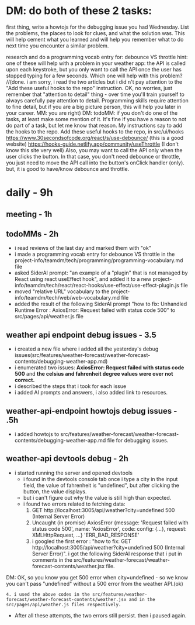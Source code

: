 
# DM: do both of these 2 tasks:

first thing, write a howtojs for the debugging issue you had Wednesday. List the problems, the places to look for clues, and what the solution was. This will help cement what you learned and will help you remember what to do next time you encounter a similar problem.

research and do a programming vocab entry for:
debounce VS throttle
hint: one of these will help with a problem in your weather app: the API is called upon each keystroke, but you only want to call the API once the user has stopped typing for a few seconds. Which one will help with this problem?
//(done. i am sorry, i read the two articles but i did n't pay attention to the "Add these useful hooks to the repo" instruction. OK, no worries, just remember that "attention to detail" thing - over time you'll train yourself to always carefully pay attention to detail. Programming skills require attention to fine detail, but if you are a big picture person, this will help you later in your career. MM: you are right) DM: todoMM: if you don't do one of the tasks, at least make some mention of it. It's fine if you have a reason to not do part of a task, but let me know that reason. My instructions say to add the hooks to the repo.
Add these useful hooks to the repo, in src/ui/hooks
https://www.30secondsofcode.org/react/s/use-debounce/ (this is a good website)
https://hooks-guide.netlify.app/community/useThrottle (I don't know this site very well)
Also, you may want to call the API only when the user clicks the button. In that case, you don't need debounce or throttle, you just need to move the API call into the button's onClick handler (only). but, it is good to have/know debounce and throttle.

# daily - 9h

## meeting - 1h

## todoMMs - 2h
* i read reviews of the last day and marked them with "ok"
* i made a programming vocab entry for debounce VS throttle in the project-info/teamdm/tech/programming/programming-vocabulary.md file
* asked SiderAI prompt: "an example of a "plugin" that is not managed by React using react useEffect hook", and added it to a new project-info/teamdm/tech/react/react-hooks/use-effect/use-effect-plugin.js file 
* moved "relative URL" vocabulary to the project-info/teamdm/tech/web/web-vocabulary.md file
* added the result of the following SiderAI prompt "how to fix: Unhandled Runtime Error : AxiosError: Request failed with status code 500" to src/pages/api/weather.js file

## weather api endpoint debug issues - 3.5
*  i created a new file where i added all the yesterday's debug issues(src/features/weather-forecast/weather-forecast-contents/debugging-weather-app.md)
*  i enumerated two issues: __AxiosError: Request failed with status code 500__ and __the celsius and fahrenheit degree values were over not correct.__
* i described the steps that i took for each issue
* i added AI prompts and answers, i also added link to resources.

##  weather-api-endpoint howtojs debug issues - .5h
* i added howtojs to src/features/weather-forecast/weather-forecast-contents/debugging-weather-app.md file for debugging issues.

## weather-api devtools debug - 2h
* i started running the server and opened devtools
  * i found in the devtools console tab once i type a city in the input field, the value of fahrenheit is "undefined", but after clicking the button, the value displays.
  * but i can't figure out why the value is still high than expected.
  * i found two errors related to fetching data:
    1. GET http://localhost:3005/api/weather?city=undefined 500 (Internal Server Error)
    2. Uncaught (in promise) AxiosError {message: 'Request failed with status code 500', name: 'AxiosError', code: config: {…}, request: XMLHttpRequest, …} 'ERR_BAD_RESPONSE'
    3. i googled the first error : "how to fix:  GET http://localhost:3005/api/weather?city=undefined 500 (Internal Server Error)". i got the following SiderAI response that i put in comments in the src/features/weather-forecast/weather-forecast-contents/weather.jsx file.

DM: OK, so you know you get 500 error when city=undefined - so we know you can't pass "undefined" without a 500 error from the weather API.(ok)

    4. i used the above codes in the src/features/weather-forecast/weather-forecast-contents/weather.jsx and in the src/pages/api/weather.js files respectively.

  * After all these attempts, the two errors still persist. then i paused again.